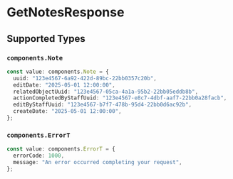# GetNotesResponse


## Supported Types

### `components.Note`

```typescript
const value: components.Note = {
  uuid: "123e4567-6a92-422d-89bc-22bb0357c20b",
  editDate: "2025-05-01 12:00:00",
  relatedObjectUuid: "123e4567-05ca-4a1a-95b2-22bb05eddb8b",
  actionCompletedByStaffUuid: "123e4567-e8c7-4dbf-aaf7-22bb0a28facb",
  editByStaffUuid: "123e4567-b7f7-478b-95d4-22bb0d6ac92b",
  createDate: "2025-05-01 12:00:00",
};
```

### `components.ErrorT`

```typescript
const value: components.ErrorT = {
  errorCode: 1000,
  message: "An error occurred completing your request",
};
```

